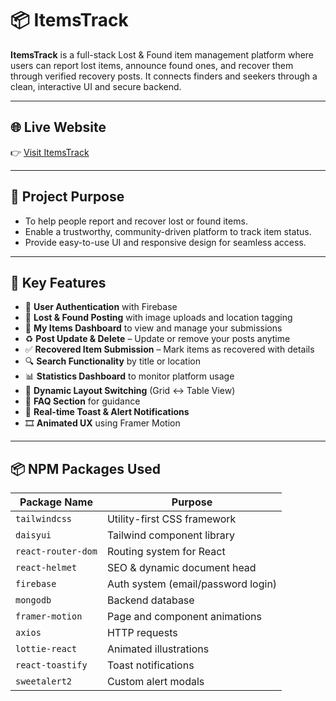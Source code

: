 # 📦 ItemsTrack

**ItemsTrack** is a full-stack Lost & Found item management platform where users can report lost items, announce found ones, and recover them through verified recovery posts. It connects finders and seekers through a clean, interactive UI and secure backend.

---

## 🌐 Live Website

👉 [Visit ItemsTrack](https://where-is-it-88c14.web.app/)

---

## 🎯 Project Purpose

- To help people report and recover lost or found items.
- Enable a trustworthy, community-driven platform to track item status.
- Provide easy-to-use UI and responsive design for seamless access.

---

## 🚀 Key Features

- 🔐 **User Authentication** with Firebase
- 📌 **Lost & Found Posting** with image uploads and location tagging
- 🧾 **My Items Dashboard** to view and manage your submissions
- ♻️ **Post Update & Delete** – Update or remove your posts anytime
- ✅ **Recovered Item Submission** – Mark items as recovered with details
- 🔍 **Search Functionality** by title or location
- 📊 **Statistics Dashboard** to monitor platform usage
- 🔁 **Dynamic Layout Switching** (Grid ↔️ Table View)
- 🧠 **FAQ Section** for guidance
- 🔔 **Real-time Toast & Alert Notifications**
- 🎞️ **Animated UX** using Framer Motion

---

## 📦 NPM Packages Used

| Package Name       | Purpose                              |
|--------------------|--------------------------------------|
| `tailwindcss`      | Utility-first CSS framework          |
| `daisyui`          | Tailwind component library           |
| `react-router-dom` | Routing system for React             |
| `react-helmet`     | SEO & dynamic document head          |
| `firebase`         | Auth system (email/password login)   |
| `mongodb`          | Backend database                     |
| `framer-motion`    | Page and component animations        |
| `axios`            | HTTP requests                        |
| `lottie-react`     | Animated illustrations               |
| `react-toastify`   | Toast notifications                  |
| `sweetalert2`      | Custom alert modals                  |

